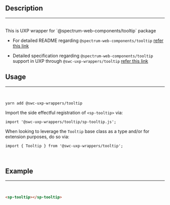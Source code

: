 ## Description

---

<br />
This is UXP wrapper for `@spectrum-web-components/tooltip` package 
<br />

-   For detailed README regarding `@spectrum-web-components/tooltip` [refer this link](https://www.npmjs.com/package/@spectrum-web-components/tooltip/v/0.11.9)

-   Detailed specification regarding `@spectrum-web-components/tooltip` support in UXP through `@swc-uxp-wrappers/tooltip` [refer this link](https://developer.adobe.com/photoshop/uxp/2022/uxp-api/reference-spectrum/swc/)

## Usage

---

<br />

```
yarn add @swc-uxp-wrappers/tooltip
```

Import the side effectful registration of `<sp-tooltip>` via:

```
import '@swc-uxp-wrappers/tooltip/sp-tooltip.js';
```

When looking to leverage the `Tooltip` base class as a type and/or for extension purposes, do so via:

```
import { Tooltip } from '@swc-uxp-wrappers/tooltip';
```

<br />

## Example

---

<br />

```html
<sp-tooltip></sp-tooltip>
```
